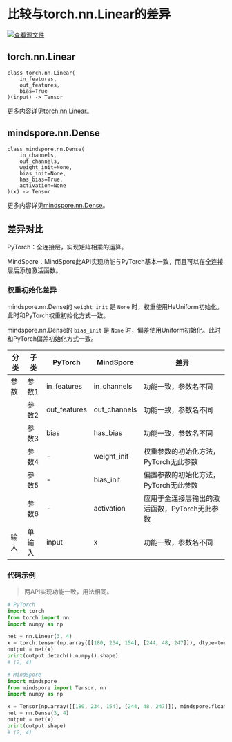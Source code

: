 # 比较与torch.nn.Linear的差异

[![查看源文件](https://mindspore-website.obs.cn-north-4.myhuaweicloud.com/website-images/r2.3.2/resource/_static/logo_source.svg)](https://gitee.com/mindspore/docs/blob/r2.3.2/docs/mindspore/source_zh_cn/note/api_mapping/pytorch_diff/Dense.md)

## torch.nn.Linear

```text
class torch.nn.Linear(
    in_features,
    out_features,
    bias=True
)(input) -> Tensor
```

更多内容详见[torch.nn.Linear](https://pytorch.org/docs/1.8.1/generated/torch.nn.Linear.html)。

## mindspore.nn.Dense

```text
class mindspore.nn.Dense(
    in_channels,
    out_channels,
    weight_init=None,
    bias_init=None,
    has_bias=True,
    activation=None
)(x) -> Tensor
```

更多内容详见[mindspore.nn.Dense](https://www.mindspore.cn/docs/zh-CN/r2.3.2/api_python/nn/mindspore.nn.Dense.html)。

## 差异对比

PyTorch：全连接层，实现矩阵相乘的运算。

MindSpore：MindSpore此API实现功能与PyTorch基本一致，而且可以在全连接层后添加激活函数。

### 权重初始化差异

mindspore.nn.Dense的 `weight_init` 是 ``None`` 时，权重使用HeUniform初始化。此时和PyTorch权重初始化方式一致。

mindspore.nn.Dense的 `bias_init` 是 ``None`` 时，偏差使用Uniform初始化。此时和PyTorch偏差初始化方式一致。

| 分类 | 子类  | PyTorch      | MindSpore    | 差异                         |
| ---- | ----- | ------------ | ------------ | ---------------------------- |
| 参数 | 参数1 | in_features  | in_channels  | 功能一致，参数名不同                          |
|      | 参数2 | out_features | out_channels | 功能一致，参数名不同                        |
|      | 参数3 | bias         | has_bias     | 功能一致，参数名不同        |
|      | 参数4 | -             | weight_init  | 权重参数的初始化方法，PyTorch无此参数         |
|      | 参数5 | -             | bias_init    | 偏置参数的初始化方法，PyTorch无此参数           |
|      | 参数6 | -             | activation   | 应用于全连接层输出的激活函数，PyTorch无此参数   |
|  输入   | 单输入 | input | x | 功能一致，参数名不同|

### 代码示例

> 两API实现功能一致，用法相同。

```python
# PyTorch
import torch
from torch import nn
import numpy as np

net = nn.Linear(3, 4)
x = torch.tensor(np.array([[180, 234, 154], [244, 48, 247]]), dtype=torch.float)
output = net(x)
print(output.detach().numpy().shape)
# (2, 4)

# MindSpore
import mindspore
from mindspore import Tensor, nn
import numpy as np

x = Tensor(np.array([[180, 234, 154], [244, 48, 247]]), mindspore.float32)
net = nn.Dense(3, 4)
output = net(x)
print(output.shape)
# (2, 4)
```